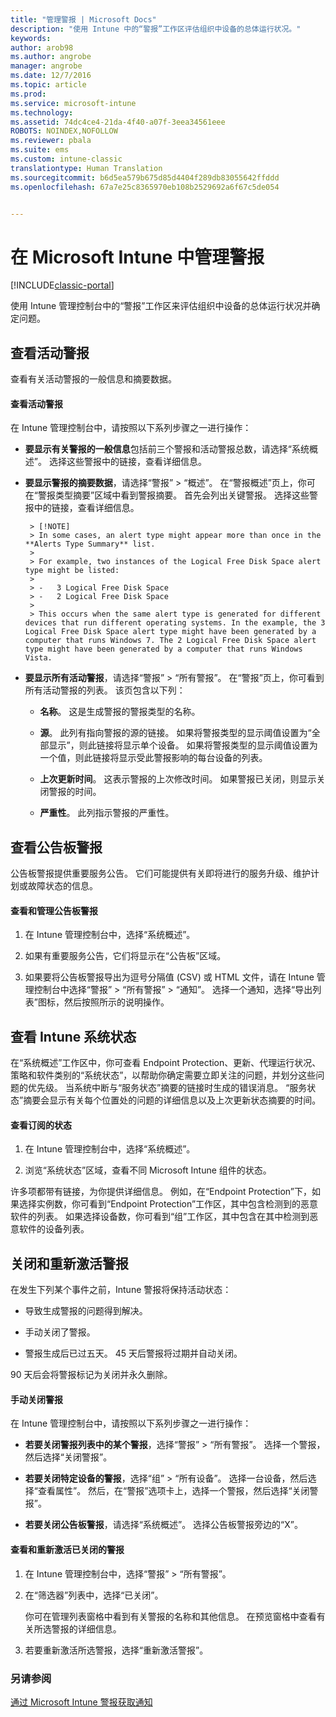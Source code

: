 ```yaml
---
title: "管理警报 | Microsoft Docs"
description: "使用 Intune 中的“警报”工作区评估组织中设备的总体运行状况。"
keywords: 
author: arob98
ms.author: angrobe
manager: angrobe
ms.date: 12/7/2016
ms.topic: article
ms.prod: 
ms.service: microsoft-intune
ms.technology: 
ms.assetid: 74dc4ce4-21da-4f40-a07f-3eea34561eee
ROBOTS: NOINDEX,NOFOLLOW
ms.reviewer: pbala
ms.suite: ems
ms.custom: intune-classic
translationtype: Human Translation
ms.sourcegitcommit: b6d5ea579b675d85d4404f289db83055642ffddd
ms.openlocfilehash: 67a7e25c8365970eb108b2529692a6f67c5de054


---
```


# <a name="manage-alerts-in-microsoft-intune"></a>在 Microsoft Intune 中管理警报

[!INCLUDE[classic-portal](../includes/classic-portal.md)]

使用 Intune 管理控制台中的“警报”工作区来评估组织中设备的总体运行状况并确定问题。

## <a name="view-active-alerts"></a>查看活动警报

查看有关活动警报的一般信息和摘要数据。

#### <a name="to-view-active-alerts"></a>查看活动警报

在 Intune 管理控制台中，请按照以下系列步骤之一进行操作：

-  **要显示有关警报的一般信息**包括前三个警报和活动警报总数，请选择“系统概述”。 选择这些警报中的链接，查看详细信息。

-  **要显示警报的摘要数据**，请选择“警报” > “概述”。 在“警报概述”页上，你可在“警报类型摘要”区域中看到警报摘要。 首先会列出关键警报。 选择这些警报中的链接，查看详细信息。

        > [!NOTE]
        > In some cases, an alert type might appear more than once in the **Alerts Type Summary** list.
        >
        > For example, two instances of the Logical Free Disk Space alert type might be listed:
        >
        > -   3 Logical Free Disk Space
        > -   2 Logical Free Disk Space
        >
        > This occurs when the same alert type is generated for different devices that run different operating systems. In the example, the 3 Logical Free Disk Space alert type might have been generated by a computer that runs Windows 7. The 2 Logical Free Disk Space alert type might have been generated by a computer that runs Windows Vista.

-   **要显示所有活动警报**，请选择“警报” > “所有警报”。 在“警报”页上，你可看到所有活动警报的列表。 该页包含以下列：

    -   **名称**。 这是生成警报的警报类型的名称。

    -   **源**。 此列有指向警报的源的链接。 如果将警报类型的显示阈值设置为“全部显示”，则此链接将显示单个设备。 如果将警报类型的显示阈值设置为一个值，则此链接将显示受此警报影响的每台设备的列表。

    -   **上次更新时间**。 这表示警报的上次修改时间。 如果警报已关闭，则显示关闭警报的时间。

    -   **严重性**。 此列指示警报的严重性。

## <a name="view-notice-board-alerts"></a>查看公告板警报
公告板警报提供重要服务公告。 它们可能提供有关即将进行的服务升级、维护计划或故障状态的信息。

#### <a name="to-view-and-manage-notice-board-alerts"></a>查看和管理公告板警报

1.  在 Intune 管理控制台中，选择“系统概述”。

2.  如果有重要服务公告，它们将显示在“公告板”区域。

3.  如果要将公告板警报导出为逗号分隔值 (CSV) 或 HTML 文件，请在 Intune 管理控制台中选择“警报” > “所有警报” >    “通知”。 选择一个通知，选择“导出列表”图标，然后按照所示的说明操作。

## <a name="review-intune-system-status"></a>查看 Intune 系统状态
在“系统概述”工作区中，你可查看 Endpoint Protection、更新、代理运行状况、策略和软件类别的“系统状态”，以帮助你确定需要立即关注的问题，并划分这些问题的优先级。 当系统中断与“服务状态”摘要的链接时生成的错误消息。 “服务状态”摘要会显示有关每个位置处的问题的详细信息以及上次更新状态摘要的时间。

#### <a name="to-view-the-status-of-your-subscription"></a>查看订阅的状态

1.  在 Intune 管理控制台中，选择“系统概述”。

2.  浏览“系统状态”区域，查看不同 Microsoft Intune 组件的状态。

  许多项都带有链接，为你提供详细信息。 例如，在“Endpoint Protection”下，如果选择实例数，你可看到“Endpoint Protection”工作区，其中包含检测到的恶意软件的列表。 如果选择设备数，你可看到“组”工作区，其中包含在其中检测到恶意软件的设备列表。

## <a name="close-and-reactivate-alerts"></a>关闭和重新激活警报
在发生下列某个事件之前，Intune 警报将保持活动状态：

-   导致生成警报的问题得到解决。

-   手动关闭了警报。

-   警报生成后已过五天。 45 天后警报将过期并自动关闭。

90 天后会将警报标记为关闭并永久删除。

#### <a name="to-manually-close-an-alert"></a>手动关闭警报

在 Intune 管理控制台中，请按照以下系列步骤之一进行操作：

- **若要关闭警报列表中的某个警报**，选择“警报” > “所有警报”。 选择一个警报，然后选择“关闭警报”。

- **若要关闭特定设备的警报**，选择“组” > “所有设备”。 选择一台设备，然后选择“查看属性”。 然后，在“警报”选项卡上，选择一个警报，然后选择“关闭警报”。

- **若要关闭公告板警报**，请选择“系统概述”。 选择公告板警报旁边的“X”。

#### <a name="to-view-and-reactivate-closed-alerts"></a>查看和重新激活已关闭的警报

1.  在 Intune 管理控制台中，选择“警报” > “所有警报”。

2.  在“筛选器”列表中，选择“已关闭”。

    你可在管理列表窗格中看到有关警报的名称和其他信息。 在预览窗格中查看有关所选警报的详细信息。

3.  若要重新激活所选警报，选择“重新激活警报”。

### <a name="see-also"></a>另请参阅
[通过 Microsoft Intune 警报获取通知](../deploy-use/get-notified-by-alerts.md)



<!--HONumber=Dec16_HO2-->


